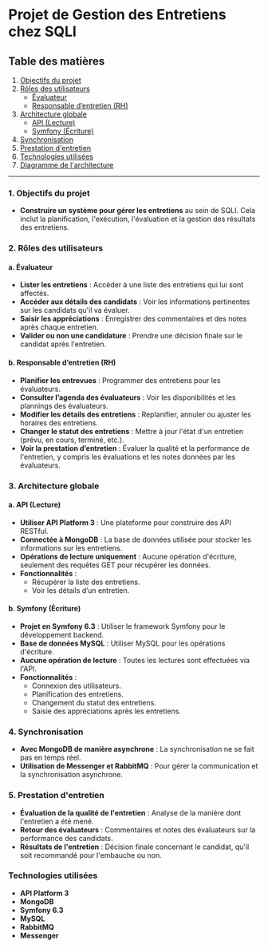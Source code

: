 # Projet de Gestion des Entretiens chez SQLI

## Table des matières
1. [Objectifs du projet](#1-objectifs-du-projet)
2. [Rôles des utilisateurs](#2-rôles-des-utilisateurs)
   - [Évaluateur](#a-Évaluateur)
   - [Responsable d’entretien (RH)](#b-responsable-d’entretien-rh)
3. [Architecture globale](#3-architecture-globale)
   - [API (Lecture)](#a-api-lecture)
   - [Symfony (Écriture)](#b-symfony-écriture)
4. [Synchronisation](#4-synchronisation)
5. [Prestation d'entretien](#5-prestation-d'entretien)
6. [Technologies utilisées](#technologies-utilisées)
7. [Diagramme de l'architecture](#diagramme-de-l'architecture)

---

### 1. Objectifs du projet
- **Construire un système pour gérer les entretiens** au sein de SQLI. Cela inclut la planification, l'exécution, l'évaluation et la gestion des résultats des entretiens.

### 2. Rôles des utilisateurs
#### a. Évaluateur
- **Lister les entretiens** : Accéder à une liste des entretiens qui lui sont affectés.
- **Accéder aux détails des candidats** : Voir les informations pertinentes sur les candidats qu'il va évaluer.
- **Saisir les appréciations** : Enregistrer des commentaires et des notes après chaque entretien.
- **Valider ou non une candidature** : Prendre une décision finale sur le candidat après l'entretien.

#### b. Responsable d’entretien (RH)
- **Planifier les entrevues** : Programmer des entretiens pour les évaluateurs.
- **Consulter l’agenda des évaluateurs** : Voir les disponibilités et les plannings des évaluateurs.
- **Modifier les détails des entretiens** : Replanifier, annuler ou ajuster les horaires des entretiens.
- **Changer le statut des entretiens** : Mettre à jour l'état d'un entretien (prévu, en cours, terminé, etc.).
- **Voir la prestation d’entretien** : Évaluer la qualité et la performance de l'entretien, y compris les évaluations et les notes données par les évaluateurs.

### 3. Architecture globale
#### a. API (Lecture)
- **Utiliser API Platform 3** : Une plateforme pour construire des API RESTful.
- **Connectée à MongoDB** : La base de données utilisée pour stocker les informations sur les entretiens.
- **Opérations de lecture uniquement** : Aucune opération d'écriture, seulement des requêtes GET pour récupérer les données.
- **Fonctionnalités** :
  - Récupérer la liste des entretiens.
  - Voir les détails d’un entretien.

#### b. Symfony (Écriture)
- **Projet en Symfony 6.3** : Utiliser le framework Symfony pour le développement backend.
- **Base de données MySQL** : Utiliser MySQL pour les opérations d'écriture.
- **Aucune opération de lecture** : Toutes les lectures sont effectuées via l'API.
- **Fonctionnalités** :
  - Connexion des utilisateurs.
  - Planification des entretiens.
  - Changement du statut des entretiens.
  - Saisie des appréciations après les entretiens.

### 4. Synchronisation
- **Avec MongoDB de manière asynchrone** : La synchronisation ne se fait pas en temps réel.
- **Utilisation de Messenger et RabbitMQ** : Pour gérer la communication et la synchronisation asynchrone.

### 5. Prestation d'entretien
- **Évaluation de la qualité de l'entretien** : Analyse de la manière dont l'entretien a été mené.
- **Retour des évaluateurs** : Commentaires et notes des évaluateurs sur la performance des candidats.
- **Résultats de l'entretien** : Décision finale concernant le candidat, qu'il soit recommandé pour l'embauche ou non.

### Technologies utilisées
- **API Platform 3**
- **MongoDB**
- **Symfony 6.3**
- **MySQL**
- **RabbitMQ**
- **Messenger**
